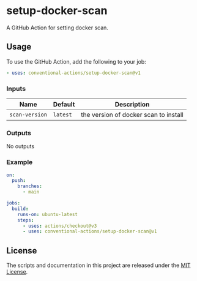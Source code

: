 # setup-docker-scan

A GitHub Action for setting docker scan.

## Usage

To use the GitHub Action, add the following to your job:

```yaml
- uses: conventional-actions/setup-docker-scan@v1
```

### Inputs

| Name           | Default  | Description                           |
|----------------|----------|---------------------------------------|
| `scan-version` | `latest` | the version of docker scan to install |

### Outputs

No outputs

### Example

```yaml
on:
  push:
    branches:
      - main

jobs:
  build:
    runs-on: ubuntu-latest
    steps:
      - uses: actions/checkout@v3
      - uses: conventional-actions/setup-docker-scan@v1
```

## License

The scripts and documentation in this project are released under the [MIT License](LICENSE).
